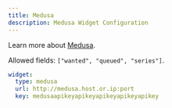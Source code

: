 ```yaml
---
title: Medusa
description: Medusa Widget Configuration
---
```


Learn more about [Medusa](https://github.com/medusajs/medusa).

Allowed fields: `["wanted", "queued", "series"]`.

```yaml
widget:
  type: medusa
  url: http://medusa.host.or.ip:port
  key: medusaapikeyapikeyapikeyapikeyapikey
```
